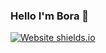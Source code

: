 ### Hello I'm Bora 👋

[![Website shields.io](https://img.shields.io/website-up-down-green-red/http/shields.io.svg)](http://shields.io/)
